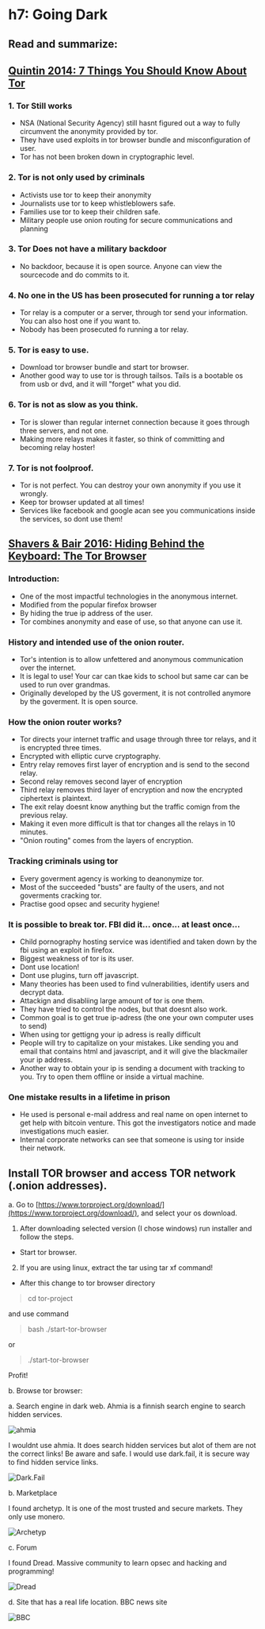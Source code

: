 # h7: Going Dark

## Read and summarize: 

## [Quintin 2014: 7 Things You Should Know About Tor](https://www.eff.org/deeplinks/2014/07/7-things-you-should-know-about-tor)

### 1. Tor Still works

- NSA (National Security Agency) still hasnt figured out a way to fully circumvent the anonymity provided by tor.
- They have used exploits in tor browser bundle and misconfiguration of user.
- Tor has not been broken down in cryptographic level.

### 2. Tor is not only used by criminals

- Activists use tor to keep their anonymity
- Journalists use tor to keep whistleblowers safe.
- Families use tor to keep their children safe.
- Military people use onion routing for secure communications and planning

### 3. Tor Does not have a military backdoor

- No backdoor, because it is open source. Anyone can view the sourcecode and do commits to it.


### 4. No one in the US has been prosecuted for running a tor relay

- Tor relay is a computer or a server, through tor send your information. You can also host one if you want to.
- Nobody has been prosecuted fo running a tor relay.

### 5. Tor is easy to use.

- Download tor browser bundle and start tor browser.
- Another good way to use tor is through tailsos. Tails is a bootable os from usb or dvd, and it will "forget" what you did.

### 6. Tor is not as slow as you think.

- Tor is slower than regular internet connection because it goes through three servers, and not one.
- Making more relays makes it faster, so think of committing and becoming relay hoster!

### 7. Tor is not foolproof.

- Tor is not perfect. You can destroy your own anonymity if you use it wrongly.
- Keep tor browser updated at all times! 
- Services like facebook and google acan see you communications inside the services, so dont use them!

## [Shavers & Bair 2016: Hiding Behind the Keyboard: The Tor Browser](https://learning.oreilly.com/library/view/hiding-behind-the/9780128033524/XHTML/B9780128033401000021/B9780128033401000021.xhtml#s0020)

### Introduction:

- One of the most impactful technologies in the anonymous internet.
- Modified from the popular firefox browser
- By hiding the true ip address of the user.
- Tor combines anonymity and ease of use, so that anyone can use it.

### History and intended use of the onion router.

- Tor's intention is to allow unfettered and anonymous communication over the internet.
- It is legal to use! Your car can tkae kids to school but same car can be used to run over grandmas. 
- Originally developed by the US goverment, it is not controlled anymore by the goverment. It is open source.

### How the onion router works?

- Tor directs your internet traffic and usage through three tor relays, and it is encrypted three times.
- Encrypted with elliptic curve cryptography.
- Entry relay removes first layer of encryption and is send to the second relay.
- Second relay removes second layer of encryption
- Third relay removes third layer of encryption and now the encrypted ciphertext is plaintext.
- The exit relay doesnt know anything but the traffic comign from the previous relay.
- Making it even more difficult is that tor changes all the relays in 10 minutes.
- "Onion routing" comes from the layers of encryption. 

### Tracking criminals using tor

- Every goverment agency is working to deanonymize tor.
- Most of the succeeded "busts" are faulty of the users, and not goverments cracking tor.
- Practise good opsec and security hygiene!

### It is possible to break tor. FBI did it... once... at least once...

- Child pornography hosting service was identified and taken down by the fbi using an exploit in firefox.
- Biggest weakness of tor is its user.
- Dont use location!
- Dont use plugins, turn off javascript.
- Many theories has been used to find vulnerabilities, identify users and decrypt data.
- Attackign and disabliing large amount of tor is one them.
- They have tried to control the nodes, but that doesnt also work.
- Common goal is to get true ip-adress (the one your own computer uses to send)
- When using tor gettigng your ip adress is really difficult
- People will try to capitalize on your mistakes. Like sending you and email that contains html and javascript, and it will give the blackmailer your ip address.
- Another way to obtain your ip is sending a document with tracking to you. Try to open them offline or inside a virtual machine.

### One mistake results in a lifetime in prison

- He used is personal e-mail address and real name on open internet to get help with bitcoin venture. This got the investigators notice and made investigations much easier.
- Internal corporate networks can see that someone is using tor inside their network.

## Install TOR browser and access TOR network (.onion addresses).

a. Go to [https://www.torproject.org/download/](https://www.torproject.org/download/), and select your os download.

1. After downloading selected version (I chose windows) run installer and follow the steps.
- Start tor browser.

2. If you are using linux, extract the tar using tar xf command!
- After this change to tor browser directory
> cd tor-project

and use command 
> bash ./start-tor-browser

or 

> ./start-tor-browser

Profit!

b. Browse tor browser:

a. Search engine in dark web. Ahmia is a finnish search engine to search hidden services.

![ahmia](photos/Näyttökuva%202024-10-02%20182627.png)

I wouldnt use ahmia. It does search hidden services but alot of them are not the correct links! Be aware and safe.
I would use dark.fail, it is secure way to find hidden service links. 

![Dark.Fail](photos/Näyttökuva%202024-10-02%20183438.png)

b. Marketplace 

I found archetyp. It is one of the most trusted and secure markets. They only use monero.

![Archetyp](photos/Näyttökuva%202024-10-02%20183916.png)

c. Forum

I found Dread. Massive community to learn opsec and hacking and programming!

![Dread](photos/Näyttökuva%202024-10-02%20184344.png)

d. Site that has a real life location. BBC news site

![BBC](photos/Näyttökuva%202024-10-02%20184942.png)